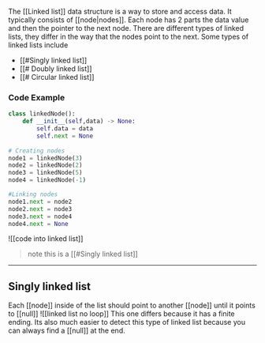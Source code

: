 The [[Linked list]] data structure is a way to store and access data. It typically consists of [[node|nodes]]. Each node has 2 parts the data value and then the pointer to the next node. There are different types of linked lists, they differ in the way that the nodes point to the next. Some types of linked lists include
* [[#Singly linked list]]
* [[# Doubly linked list]]
* [[# Circular linked list]]

### Code Example
```python
class linkedNode():
    def __init__(self,data) -> None:
        self.data = data 
        self.next = None
        
# Creating nodes 
node1 = linkedNode(3)
node2 = linkedNode(2)
node3 = linkedNode(5)
node4 = linkedNode(-1)

#Linking nodes
node1.next = node2
node2.next = node3
node3.next = node4
node4.next = None
```

![[code into linked list]]
> note this is a [[#Singly linked list]]

---


## Singly linked list
Each [[node]] inside of the list should point to another [[node]] until it points to [[null]]
![[linked list no loop]]
This one differs because it has a finite ending. Its also much easier to detect this type of linked list because you can always find a [[null]] at the end.
